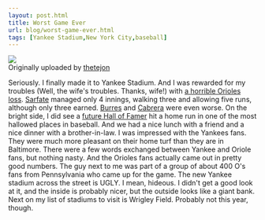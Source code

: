 ```yaml
---
layout: post.html
title: Worst Game Ever
url: blog/worst-game-ever.html
tags: [Yankee Stadium,New York City,baseball]
---
```

[![](http://farm4.static.flickr.com/3196/2720079895_8185f0ab1a_m.jpg)](http://www.flickr.com/photos/thetejon/2720079895/)  
Originally uploaded by [thetejon](http://www.flickr.com/people/thetejon/)

Seriously. I finally made it to Yankee Stadium. And I was rewarded for my troubles (Well, the wife's troubles. Thanks, wife!) with [a horrible Orioles loss](http://scores.espn.go.com/mlb/boxscore?gameId=280730110). [Sarfate](http://www.baseball-reference.com/s/sarfade01.shtml) managed only 4 innings, walking three and allowing five runs, although only three earned. [Burres](http://www.baseball-reference.com/b/burrebr01.shtml) and [Cabrera](http://www.baseball-reference.com/c/cabrefe01.shtml) were even worse. On the bright side, I did see a [future Hall of Famer](http://www.baseball-reference.com/r/rodrial01.shtml) hit a home run in one of the most hallowed places in baseball. And we had a nice lunch with a friend and a nice dinner with a brother-in-law. I was impressed with the Yankees fans. They were much more pleasant on their home turf than they are in Baltimore. There were a few words exchanged between Yankee and Oriole fans, but nothing nasty. And the Orioles fans actually came out in pretty good numbers. The guy next to me was part of a group of about 400 O's fans from Pennsylvania who came up for the game. The new Yankee stadium across the street is UGLY. I mean, hideous. I didn't get a good look at it, and the inside is probably nicer, but the outside looks like a giant bank. Next on my list of stadiums to visit is Wrigley Field. Probably not this year, though.   

